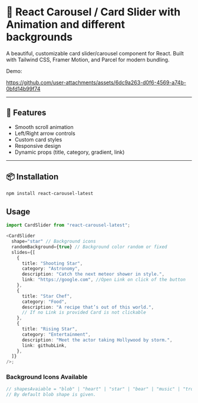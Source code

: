 # 🔄 React Carousel / Card Slider with Animation and different backgrounds

A beautiful, customizable card slider/carousel component for React. Built with Tailwind CSS, Framer Motion, and Parcel for modern bundling.

Demo: 


https://github.com/user-attachments/assets/6dc9a263-d0f6-4569-a74b-0bfd14b99f74



---

## 🚀 Features

- Smooth scroll animation
- Left/Right arrow controls
- Custom card styles
- Responsive design
- Dynamic props (title, category, gradient, link)

---

## 📦 Installation

```bash
npm install react-carousel-latest
```

## Usage

```typescript
import CardSlider from "react-carousel-latest";

<CardSlider
  shape="star" // Background icons
  randomBackground={true} // Background color random or fixed
  slides={[
    {
      title: "Shooting Star",
      category: "Astronomy",
      description: "Catch the next meteor shower in style.",
      link: "https://google.com", //Open Link on click of the button
    },
    {
      title: "Star Chef",
      category: "Food",
      description: "A recipe that’s out of this world.",
      // If no Link is provided Card is not clickable
    },
    {
      title: "Rising Star",
      category: "Entertainment",
      description: "Meet the actor taking Hollywood by storm.",
      link: githubLink,
    },
  ]}
/>;
```

### Background Icons Available

```javascript
// shapesAvaiable = "blob" | "heart" | "star" | "bear" | "music" | "trophy" | "ring";
// By default blob shape is given.
```
